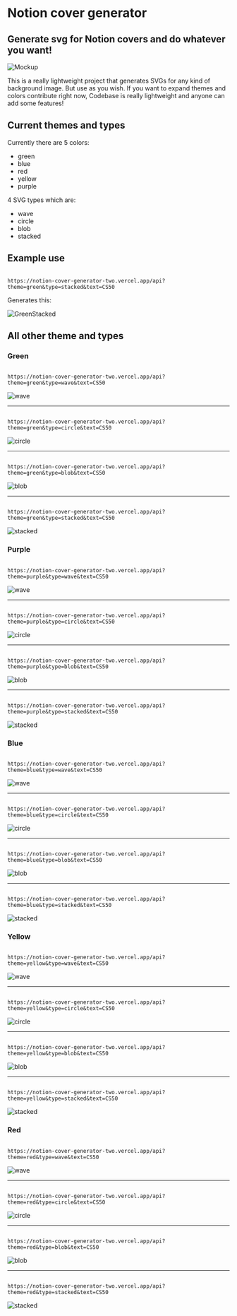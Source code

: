 # Notion cover generator

## Generate svg for Notion covers and do whatever you want!

![Mockup](./docs/shoots.so.png)

This is a really lightweight project that generates SVGs for any kind of background image. But use as you wish. If you want to expand themes and colors contribute right now, Codebase is really lightweight and anyone can add some features!

## Current themes and types

Currently there are 5 colors:

- green
- blue
- red
- yellow
- purple
  

4 SVG types which are:

- wave
- circle
- blob
- stacked

## Example use

```

https://notion-cover-generator-two.vercel.app/api?theme=green&type=stacked&text=CS50

```

Generates this:

![GreenStacked](./docs/green/stacked.svg)


## All other theme and types


### Green


```

https://notion-cover-generator-two.vercel.app/api?theme=green&type=wave&text=CS50

```

![wave](./docs/green/wave.svg)

<hr/>

```

https://notion-cover-generator-two.vercel.app/api?theme=green&type=circle&text=CS50

```

![circle](./docs/green/circle.svg)

<hr/>

```

https://notion-cover-generator-two.vercel.app/api?theme=green&type=blob&text=CS50

```

![blob](./docs/green/blob.svg)

<hr/>

```

https://notion-cover-generator-two.vercel.app/api?theme=green&type=stacked&text=CS50

```

![stacked](./docs/green/stacked.svg)


### Purple


```

https://notion-cover-generator-two.vercel.app/api?theme=purple&type=wave&text=CS50

```

![wave](./docs/purple/wave.svg)

<hr/>

```

https://notion-cover-generator-two.vercel.app/api?theme=purple&type=circle&text=CS50

```

![circle](./docs/purple/circle.svg)

<hr/>

```

https://notion-cover-generator-two.vercel.app/api?theme=purple&type=blob&text=CS50

```

![blob](./docs/purple/blob.svg)

<hr/>

```

https://notion-cover-generator-two.vercel.app/api?theme=purple&type=stacked&text=CS50

```

![stacked](./docs/purple/stacked.svg)


### Blue


```

https://notion-cover-generator-two.vercel.app/api?theme=blue&type=wave&text=CS50

```

![wave](./docs/blue/wave.svg)

<hr/>

```

https://notion-cover-generator-two.vercel.app/api?theme=blue&type=circle&text=CS50

```

![circle](./docs/blue/circle.svg)

<hr/>

```

https://notion-cover-generator-two.vercel.app/api?theme=blue&type=blob&text=CS50

```

![blob](./docs/blue/blob.svg)

<hr/>

```

https://notion-cover-generator-two.vercel.app/api?theme=blue&type=stacked&text=CS50

```

![stacked](./docs/blue/stacked.svg)


### Yellow


```

https://notion-cover-generator-two.vercel.app/api?theme=yellow&type=wave&text=CS50

```

![wave](./docs/yellow/wave.svg)

<hr/>

```

https://notion-cover-generator-two.vercel.app/api?theme=yellow&type=circle&text=CS50

```

![circle](./docs/yellow/circle.svg)

<hr/>

```

https://notion-cover-generator-two.vercel.app/api?theme=yellow&type=blob&text=CS50

```

![blob](./docs/yellow/blob.svg)

<hr/>

```

https://notion-cover-generator-two.vercel.app/api?theme=yellow&type=stacked&text=CS50

```

![stacked](./docs/yellow/stacked.svg)


### Red


```

https://notion-cover-generator-two.vercel.app/api?theme=red&type=wave&text=CS50

```

![wave](./docs/red/wave.svg)

<hr/>

```

https://notion-cover-generator-two.vercel.app/api?theme=red&type=circle&text=CS50

```

![circle](./docs/red/circle.svg)

<hr/>

```

https://notion-cover-generator-two.vercel.app/api?theme=red&type=blob&text=CS50

```

![blob](./docs/red/blob.svg)

<hr/>

```

https://notion-cover-generator-two.vercel.app/api?theme=red&type=stacked&text=CS50

```

![stacked](./docs/red/stacked.svg)